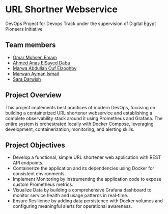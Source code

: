 # URL Shortner Webservice
DevOps Project for Devops Track under the supervision of Digital Egypt Pioneers Initiative
## Team members
- [Omar Mohsen Emam](https://github.com/OmarMohsen9)
- [Ahmed Anas ElSayed Daba](https://github.com/ahmedanasdev)
- [Marwa Abdullah Ouf Elzoghby](https://github.com/marwa-elzoghby)
- [Marwan Ayman Ismail](https://github.com/marwanaymann23)
- [Sara Darwish](https://github.com/SaraDrwish)
## Project Overview
This project implements best practices of modern DevOps, focusing on building a containerized URL shortener webservice and establishing a complete observability stack around it using Prometheus and Grafana. The entire system is orchestrated locally with Docker Compose, leveraging development, containerization, monitoring, and alerting skills.
## Project Objectives
* Develop a functional, simple URL shortener web application with REST API endpoints.
* Containerize the application and its dependencies using Docker for consistent environments.
* Implement Monitoring by instrumenting the application code to expose custom Prometheus metrics.
* Visualize Data by building a comprehensive Grafana dashboard to monitor service health and usage patterns in real-time.
* Ensure Resilience by adding data persistence with Docker volumes and configuring meaningful alerts for operational awareness.
